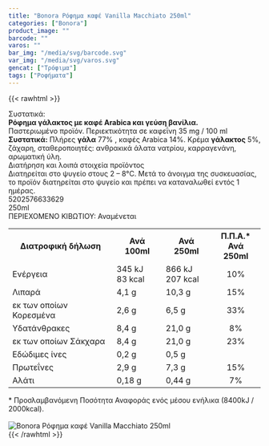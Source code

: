 ```yaml
---
title: "Bonora Ρόφημα καφέ Vanilla Macchiato 250ml"
categories: ["Bonora"]
product_image: ""
barcode: ""
varos: ""
bar_img: "/media/svg/barcode.svg"
var_img: "/media/svg/varos.svg"
gencat: ["Τρόφιμα"]
tags: ["Ροφήματα"]
---
```

{{< rawhtml >}}

<div class="sload116"><div class="product"><div id="sistatika">Συστατικά:</div><div class="alltext"><strong>Ρόφηµα γάλακτος µε καφέ Αrabica και γεύση βανίλια.</strong><br>Παστεριωµένο προϊόν. Περιεκτικότητα σε καφεΐνη 35 mg / 100 ml<br><strong>Συστατικά:</strong> Πλήρες <strong>γάλα</strong> 77% , καφές Arabica 14%. Κρέµα <strong>γάλακτος</strong> 5%, ζάχαρη, σταθεροποιητές: ανθρακικά άλατα νατρίου, καρραγενάνη, αρωµατική ύλη.</div><div id="loipa">Διατήρηση και λοιπά στοιχεία προϊόντος</div><div class="alltext">Διατηρείται στο ψυγείο στους 2 – 8°C. Μετά το άνοιγµα της συσκευασίας, το προϊόν διατηρείται στο ψυγείο και πρέπει να καταναλωθεί εντός 1 ηµέρας.</div><div id="barcode"><div id="barimage1"></div><span id="bartext">5202576633629</span></div><div id="varos"><div id="varosimage1"></div><span id="varostext">250ml</span></div><div id="kivotio">ΠΕΡΙΕΧΟΜΕΝΟ ΚΙΒΩΤΙΟΥ: Αναμένεται</div><div><div class="tabout"><table id="diatable"><tbody><tr><th>Διατροφική δήλωση</th><th>Ανά 100ml</th><th>Ανά 250ml</th><th>Π.Π.Α.*<br>Ανά 250ml</th></tr><tr><td class="texr2">Ενέργεια</td><td class="texr">345 kJ<br>83 kcal</td><td class="texr">866 kJ<br>207 kcal</td><td class="texr" style="text-align:center">10%</td></tr><tr><td class="texr2">Λιπαρά</td><td class="texr">4,1 g</td><td class="texr">10,3 g</td><td class="texr" style="text-align:center">15%</td></tr><tr><td class="gray">εκ των οποίων Κορεσμένα</td><td class="gray2">2,6 g</td><td class="gray2">6,5 g</td><td class="gray2" style="text-align:center">33%</td></tr><tr><td class="texr2">Yδατάνθρακες</td><td class="texr">8,4 g</td><td class="texr">21,0 g</td><td class="texr" style="text-align:center">8%</td></tr><tr><td class="gray">εκ των οποίων Σάκχαρα</td><td class="gray2">8,4 g</td><td class="gray2">21,0 g</td><td class="gray2" style="text-align:center">23%</td></tr><tr><td class="texr2">Εδώδιµες ίνες</td><td class="texr">0,2 g</td><td class="texr">0,5 g</td><td class="texr" style="text-align:center">&nbsp;</td></tr><tr><td class="texr2">Πρωτεΐνες</td><td class="texr">2,9 g</td><td class="texr">7,3 g</td><td class="texr" style="text-align:center">15%</td></tr><tr><td class="texr2">Αλάτι</td><td class="texr">0,18 g</td><td class="texr">0,44 g</td><td class="texr" style="text-align:center">7%</td></tr></tbody></table></div></div><div class="alltext">* Προσλαμβανόμενη Ποσότητα Αναφοράς ενός μέσου ενήλικα (8400kJ / 2000kcal).</div><br><div class="pimg"><img alt="Bonora Ρόφημα καφέ Vanilla Macchiato 250ml" title="Bonora Ρόφημα καφέ Vanilla Macchiato 250ml" src="/media/images/bonora-rofhma-kafe-vanilla-macchiato-250ml.jpg"></div></div></div>
{{< /rawhtml >}}



